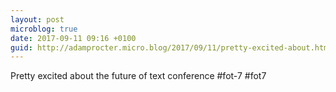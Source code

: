 ```yaml
---
layout: post
microblog: true
date: 2017-09-11 09:16 +0100
guid: http://adamprocter.micro.blog/2017/09/11/pretty-excited-about.html
---
```

Pretty excited about the future of text conference #fot-7 #fot7
